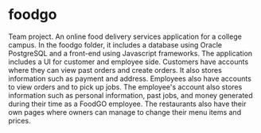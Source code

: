 # foodgo
Team project. An online food delivery services application for a college campus. 
In the foodgo folder, it includes a database using Oracle PostgreSQL and a front-end using Javascript frameworks. 
The application includes a UI for customer and employee side. Customers have accounts where they can view past orders and create orders. It also stores information such as payment and address.  Employees also have accounts to view orders and to pick up jobs. The employee's account also stores information such as personal information, past jobs, and money generated during their time as a FoodGO employee. The restaurants also have their own pages where owners can manage to change their menu items and prices.
